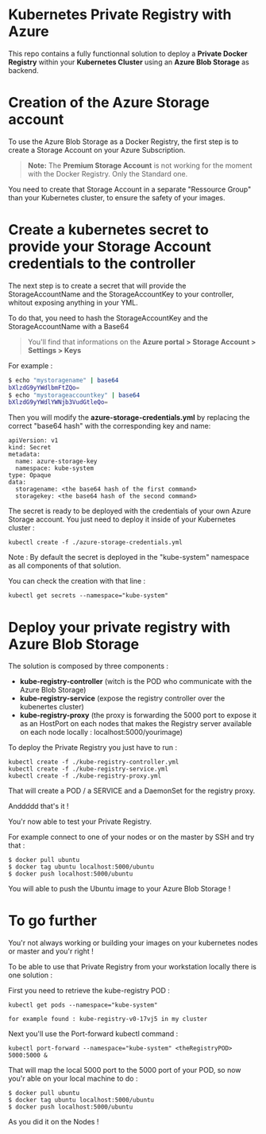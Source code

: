 # Kubernetes Private Registry with Azure

This repo contains a fully functionnal solution to deploy a **Private Docker Registry** within your **Kubernetes Cluster** using an **Azure Blob Storage** as backend.

# Creation of the Azure Storage account

To use the Azure Blob Storage as a Docker Registry, the first step is to create a Storage Account on your Azure Subscription.

> **Note:** The **Premium Storage Account** is not working for the moment with the Docker Registry. Only the Standard one.

You need to create that Storage Account in a separate "Ressource Group" than your Kubernetes cluster, to ensure the safety of your images.

# Create a kubernetes secret to provide your Storage Account credentials to the controller

The next step is to create a secret that will provide the StorageAccountName and the StorageAccountKey to your controller, whitout exposing anything in your YML.

To do that, you need to hash the StorageAccountKey and the StorageAccountName with a Base64

> You'll find that informations on the **Azure portal > Storage Account > Settings > Keys**

For example : 

```sh
$ echo "mystoragename" | base64
bXlzdG9yYWdlbmFtZQo=
$ echo "mystorageaccountkey" | base64
bXlzdG9yYWdlYWNjb3VudGtleQo=
``` 

Then you will modify the **azure-storage-credentials.yml** by replacing the correct "base64 hash" with the corresponding key and name:

```
apiVersion: v1
kind: Secret
metadata:
  name: azure-storage-key
  namespace: kube-system
type: Opaque
data:
  storagename: <the base64 hash of the first command> 
  storagekey: <the base64 hash of the second command>
```

The secret is ready to be deployed with the credentials of your own Azure Storage account.
You just need to deploy it inside of your Kubernetes cluster :

```
kubectl create -f ./azure-storage-credentials.yml
``` 

Note : By default the secret is deployed in the "kube-system" namespace as all components of that solution.

You can check the creation with that line :

```
kubectl get secrets --namespace="kube-system"
``` 

# Deploy your private registry with Azure Blob Storage

The solution is composed by three components :

- **kube-registry-controller** (witch is the POD who communicate with the Azure Blob Storage)
- **kube-registry-service** (expose the registry controller over the kubenertes cluster)
- **kube-registry-proxy** (the proxy is forwarding the 5000 port to expose it as an HostPort on each nodes that makes the Registry server available on each node locally : localhost:5000/yourimage)

To deploy the Private Registry you just have to run :

```
kubectl create -f ./kube-registry-controller.yml
kubectl create -f ./kube-registry-service.yml
kubectl create -f ./kube-registry-proxy.yml
```

That will create a POD / a SERVICE and a DaemonSet for the registry proxy.

Anddddd that's it !

You'r now able to test your Private Registry.

For example connect to one of your nodes or on the master by SSH and try that :

```
$ docker pull ubuntu 
$ docker tag ubuntu localhost:5000/ubuntu
$ docker push localhost:5000/ubuntu
``` 
You will able to push the Ubuntu image to your Azure Blob Storage !

# To go further 

You'r not always working or building your images on your kubernetes nodes or master and you'r right !

To be able to use that Private Registry from your workstation locally there is one solution :

First you need to retrieve the kube-registry POD :

``` 
kubectl get pods --namespace="kube-system"

for example found : kube-registry-v0-17vj5 in my cluster
```
Next you'll use the Port-forward kubectl command :

``` 
kubectl port-forward --namespace="kube-system" <theRegistryPOD> 5000:5000 &
```

That will map the local 5000 port to the 5000 port of your POD, so now you'r able on your local machine to do :

```
$ docker pull ubuntu 
$ docker tag ubuntu localhost:5000/ubuntu
$ docker push localhost:5000/ubuntu
``` 

As you did it on the Nodes !


